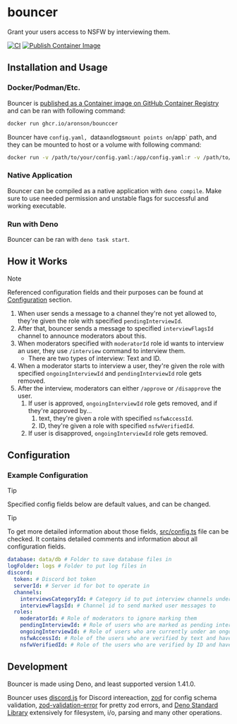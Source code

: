 # bouncer

Grant your users access to NSFW by interviewing them.

[![CI](https://github.com/aronson/bouncer/actions/workflows/ci.yaml/badge.svg)](https://github.com/aronson/bouncer/actions/workflows/ci.yaml)
[![Publish Container Image](https://github.com/aronson/bouncer/actions/workflows/cd.yaml/badge.svg)](https://github.com/aronson/bouncer/actions/workflows/cd.yaml)

## Installation and Usage

### Docker/Podman/Etc.

Bouncer is [published as a Container image on GitHub Container Registry](https://github.com/aronson/bouncer/pkgs/container/bouncer) and can be ran with following command:

```sh
docker run ghcr.io/aronson/bounccer
```

Bouncer have `config.yaml, `data`and`logs`mount points on`/app` path, and they can be mounted to host or a volume with following command:

```sh
docker run -v /path/to/your/config.yaml:/app/config.yaml:r -v /path/to/bouncer/data:/app/data -v /path/to/bouncer/logs:/app/logs ghcr.io/aronson/bouncer
```

### Native Application

Bouncer can be compiled as a native application with `deno compile`. Make sure to use needed permission and unstable flags for successful and working executable.

### Run with Deno

Bouncer can be ran with `deno task start`.

## How it Works

> [!NOTE]
>
> Referenced configuration fields and their purposes can be found at [Configuration](#configuration) section.

1. When user sends a message to a channel they're not yet allowed to, they're given the role with specified
   `pendingInterviewId`.
2. After that, bouncer sends a message to specified `interviewFlagsId` channel to announce moderators about this.
3. When moderators specified with `moderatorId` role id wants to interview an user, they use `/interview` command to
   interview them.
   - There are two types of interview: Text and ID.
4. When a moderator starts to interview a user, they're given the role with specified `ongoingInterviewId` and
   `pendingInterviewId` role gets removed.
5. After the interview, moderators can either `/approve` or `/disapprove` the user.
   1. If user is approved, `ongoingInterviewId` role gets removed, and if they're approved by...
      1. text, they're given a role with specified `nsfwAccessId`.
      2. ID, they're given a role with specified `nsfwVerifiedId`.
   2. If user is disapproved, `ongoingInterviewId` role gets removed.

## Configuration

### Example Configuration

> [!TIP]
>
> Specified config fields below are default values, and can be changed.

> [!TIP]
>
> To get more detailed information about those fields, [src/config.ts](src/config.ts) file can be checked. It contains detailed comments and information about all configuration fields.

```yaml
database: data/db # Folder to save database files in
logFolder: logs # Folder to put log files in
discord:
  token: # Discord bot token
  serverId: # Server id for bot to operate in
  channels:
    interviewsCategoryId: # Category id to put interview channels under
    interviewFlagsId: # Channel id to send marked user messages to
  roles:
    moderatorId: # Role of moderators to ignore marking them
    pendingInterviewId: # Role of users who are marked as pending interview
    ongoingInterviewId: # Role of users who are currently under an ongoing interview
    nsfwAccessId: # Role of the users who are verified by text and have access to NSFW channels
    nsfwVerifiedId: # Role of the users who are verified by ID and have access to special NSFW channels
```

## Development

Bouncer is made using Deno, and least supported version 1.41.0.

Bouncer uses [discord.js](https://discord.js.org) for Discord intereaction, [zod](https://zod.dev) for config schema validation, [zod-validation-error](https://github.com/causaly/zod-validation-error) for pretty zod errors, and [Deno Standard Library](https://deno.land/std) extensively for filesystem, i/o, parsing and many other operations.
